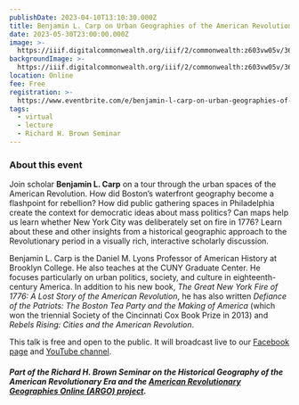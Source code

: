 ```yaml
---
publishDate: 2023-04-10T13:10:30.000Z
title: Benjamin L. Carp on Urban Geographies of the American Revolution
date: 2023-05-30T23:00:00.000Z
image: >-
  https://iiif.digitalcommonwealth.org/iiif/2/commonwealth:z603vw05v/3631,3499,7891,7227/2000,/0/default.jpg
backgroundImage: >-
  https://iiif.digitalcommonwealth.org/iiif/2/commonwealth:z603vw05v/3631,3499,7891,7227/2000,/0/default.jpg
location: Online
fee: Free
registration: >-
  https://www.eventbrite.com/e/benjamin-l-carp-on-urban-geographies-of-the-american-revolution-tickets-608606848467
tags:
  - virtual
  - lecture
  - Richard H. Brown Seminar
---
```


### About this event

Join scholar **Benjamin L. Carp** on a tour through the urban spaces of the American Revolution. How did Boston’s waterfront geography become a flashpoint for rebellion? How did public gathering spaces in Philadelphia create the context for democratic ideas about mass politics? Can maps help us learn whether New York City was deliberately set on fire in 1776? Learn about these and other insights from a historical geographic approach to the Revolutionary period in a visually rich, interactive scholarly discussion.

Benjamin L. Carp is the Daniel M. Lyons Professor of American History at Brooklyn College. He also teaches at the CUNY Graduate Center. He focuses particularly on urban politics, society, and culture in eighteenth-century America. In addition to his new book, *The Great New York Fire of 1776: A Lost Story of the American Revolution*, he has also written *Defiance of the Patriots: The Boston Tea Party and the Making of America* (which won the triennial Society of the Cincinnati Cox Book Prize in 2013) and *Rebels Rising: Cities and the American Revolution*.

This talk is free and open to the public. It will broadcast live to our [Facebook page](https://www.facebook.com/events/213934628063832) and [YouTube channel](https://www.youtube.com/live/P1hpUazmU2Y?feature=share).

##### Part of the Richard H. Brown Seminar on the Historical Geography of the American Revolutionary Era and the [American Revolutionary Geographies Online (ARGO) project](https://argomaps.org).
